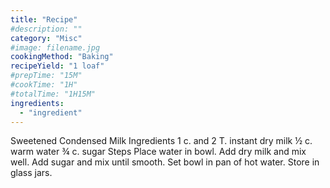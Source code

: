 ```yaml
---
title: "Recipe"
#description: ""
category: "Misc"
#image: filename.jpg
cookingMethod: "Baking"
recipeYield: "1 loaf"
#prepTime: "15M"
#cookTime: "1H"
#totalTime: "1H15M"
ingredients:
  - "ingredient"
---
```


Sweetened Condensed Milk
Ingredients
1 c. and 2 T. instant dry milk
½ c. warm water
¾ c. sugar
Steps
Place water in bowl. Add dry milk and mix well. Add sugar and mix until smooth. Set bowl in pan of hot water.
Store in glass jars.
